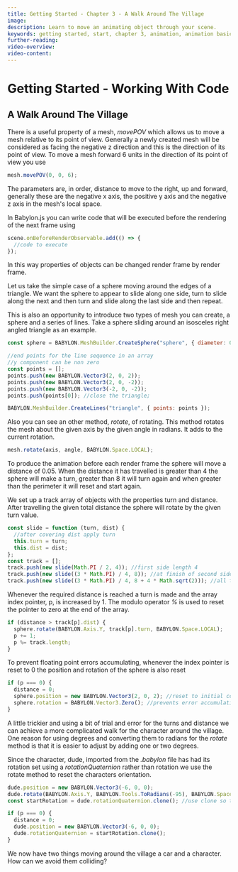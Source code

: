```yaml
---
title: Getting Started - Chapter 3 - A Walk Around The Village
image:
description: Learn to move an animating object through your scene.
keywords: getting started, start, chapter 3, animation, animation basics, character animation, model loading, parenting
further-reading:
video-overview:
video-content:
---
```


# Getting Started - Working With Code

## A Walk Around The Village

There is a useful property of a mesh, _movePOV_ which allows us to move a mesh relative to its point of view. Generally a newly created mesh will be considered as facing the negative z direction and this is the direction of its point of view. To move a mesh forward 6 units in the direction of its point of view you use

```javascript
mesh.movePOV(0, 0, 6);
```

The parameters are, in order, distance to move to the right, up and forward, generally these are the negative x axis, the positive y axis and the negative z axis in the mesh's local space.

In Babylon.js you can write code that will be executed before the rendering of the next frame using

```javascript
scene.onBeforeRenderObservable.add(() => {
  //code to execute
});
```

In this way properties of objects can be changed render frame by render frame.

Let us take the simple case of a sphere moving around the edges of a triangle. We want the sphere to appear to slide along one side, turn to slide along the next and then turn and slide along the last side and then repeat.

This is also an opportunity to introduce two types of mesh you can create, a sphere and a series of lines. Take a sphere sliding around an isosceles right angled triangle as an example.

```javascript
const sphere = BABYLON.MeshBuilder.CreateSphere("sphere", { diameter: 0.25 });

//end points for the line sequence in an array
//y component can be non zero
const points = [];
points.push(new BABYLON.Vector3(2, 0, 2));
points.push(new BABYLON.Vector3(2, 0, -2));
points.push(new BABYLON.Vector3(-2, 0, -2));
points.push(points[0]); //close the triangle;

BABYLON.MeshBuilder.CreateLines("triangle", { points: points });
```

Also you can see an other method, _rotate_, of rotating. This method rotates the mesh about the given axis by the given angle in radians. It adds to the current rotation.

```javascript
mesh.rotate(axis, angle, BABYLON.Space.LOCAL);
```

To produce the animation before each render frame the sphere will move a distance of 0.05. When the distance it has travelled is greater than 4 the sphere will make a turn, greater than 8 it will turn again and when greater than the perimeter it will reset and start again.

We set up a track array of objects with the properties turn and distance. After travelling the given total distance the sphere will rotate by the given turn value.

```javascript
const slide = function (turn, dist) {
  //after covering dist apply turn
  this.turn = turn;
  this.dist = dist;
};
const track = [];
track.push(new slide(Math.PI / 2, 4)); //first side length 4
track.push(new slide((3 * Math.PI) / 4, 8)); //at finish of second side distance covered is 4 + 4
track.push(new slide((3 * Math.PI) / 4, 8 + 4 * Math.sqrt(2))); //all three sides cover the distance 4 + 4 + 4 * sqrt(2)
```

Whenever the required distance is reached a turn is made and the array index pointer, p, is increased by 1. The modulo operator _%_ is used to reset the pointer to zero at the end of the array.

```javascript
if (distance > track[p].dist) {
  sphere.rotate(BABYLON.Axis.Y, track[p].turn, BABYLON.Space.LOCAL);
  p += 1;
  p %= track.length;
}
```

To prevent floating point errors accumulating, whenever the index pointer is reset to 0 the position and rotation of the sphere is also reset

```javascript
if (p === 0) {
  distance = 0;
  sphere.position = new BABYLON.Vector3(2, 0, 2); //reset to initial conditions
  sphere.rotation = BABYLON.Vector3.Zero(); //prevents error accumulation
}
```

<Playground id="#N9IZ8M#1" title="Animating To a Path" description="Simple example of animating an object along a path." image="/img/playgroundsAndNMEs/gettingStartedVillageWalk1.jpg"/>

A little trickier and using a bit of trial and error for the turns and distance we can achieve a more complicated walk for the character around the village. One reason for using degrees and converting them to radians for the _rotate_ method is that it is easier to adjust by adding one or two degrees.

Since the character, dude, imported from the _.babylon_ file has had its rotation set using a _rotationQuaternion_ rather than rotation we use the rotate method to reset the characters orientation.

```javascript
dude.position = new BABYLON.Vector3(-6, 0, 0);
dude.rotate(BABYLON.Axis.Y, BABYLON.Tools.ToRadians(-95), BABYLON.Space.LOCAL);
const startRotation = dude.rotationQuaternion.clone(); //use clone so that variables are independent not linked copies
```

```javascript
if (p === 0) {
  distance = 0;
  dude.position = new BABYLON.Vector3(-6, 0, 0);
  dude.rotationQuaternion = startRotation.clone();
}
```

<Playground id="#KBS9I5#81" title="Character Walking Through Town" description="Animate a character walking through the village." image="/img/playgroundsAndNMEs/gettingStartedVillageWalk2.jpg"/>

We now have two things moving around the village a car and a character. How can we avoid them colliding?
